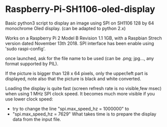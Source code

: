 # Raspberry-Pi-SH1106-oled-display
Basic python3 script to display an image using SPI on SH1106 128 by 64 monochrome Oled display.
(can be adapted to python 2.x)

Works on a Raspberry Pi 2 Model B Revision 1.1 1GB, 
with a Raspbian Strech version dated November 13th 2018.
SPI interface has been enable using 'sudo raspi-config'.

once launched, ask for the file name to be used
(can be .png; jpg..., any format supported by PIL).

If the picture is bigger than 128 x 64 pixels, only the upper/left part is displayed, 
note also that the picture is black and white converted.

Loading the display is quite fast (screen refresh rate is no visible,few msec) when using 1 MHz SPI clock speed.
It becomes much more visible if you use lower clock speed:
  - try to change the line "spi.max_speed_hz = 1000000"
  to
  - "spi.max_speed_hz = 7629"
What takes time is to prepare the display data from the input file. 
